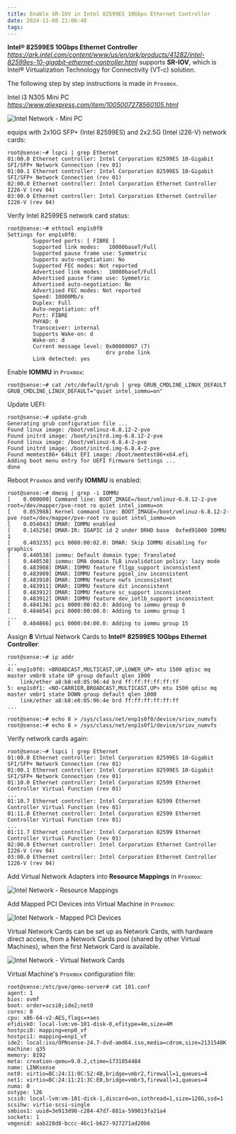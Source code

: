 ```yaml
---
title: Enable SR-IOV in Intel 82599ES 10Gbps Ethernet Controller
date: 2024-11-08 21:06:48
tags:
---
```


**Intel® 82599ES 10Gbps Ethernet Controller** _https://ark.intel.com/content/www/us/en/ark/products/41282/intel-82599es-10-gigabit-ethernet-controller.html_ supports **SR-IOV**, which is Intel® Virtualization Technology for Connectivity (VT-c) solution.

The following step by step instructions is made in `Proxmox`.

Intel i3 N305 Mini PC _https://www.aliexpress.com/item/1005007278560105.html_ 

![Intel Network - Mini PC](/img/Intel%20Network%20-%20Mini%20PC.png "Intel Network - Mini PC")

equips with 2x10G SFP+ (Intel 82599ES) and 2x2.5G (Intel i226-V) network cards:

```
root@sense:~# lspci | grep Ethernet
01:00.0 Ethernet controller: Intel Corporation 82599ES 10-Gigabit SFI/SFP+ Network Connection (rev 01)
01:00.1 Ethernet controller: Intel Corporation 82599ES 10-Gigabit SFI/SFP+ Network Connection (rev 01)
02:00.0 Ethernet controller: Intel Corporation Ethernet Controller I226-V (rev 04)
03:00.0 Ethernet controller: Intel Corporation Ethernet Controller I226-V (rev 04)
```

Verify Intel 82599ES network card status:

```
root@sense:~# ethtool enp1s0f0
Settings for enp1s0f0:
        Supported ports: [ FIBRE ]
        Supported link modes:   10000baseT/Full
        Supported pause frame use: Symmetric
        Supports auto-negotiation: No
        Supported FEC modes: Not reported
        Advertised link modes:  10000baseT/Full
        Advertised pause frame use: Symmetric
        Advertised auto-negotiation: No
        Advertised FEC modes: Not reported
        Speed: 10000Mb/s
        Duplex: Full
        Auto-negotiation: off
        Port: FIBRE
        PHYAD: 0
        Transceiver: internal
        Supports Wake-on: d
        Wake-on: d
        Current message level: 0x00000007 (7)
                               drv probe link
        Link detected: yes
```

Enable **IOMMU** in `Proxmox`:

```
root@sense:~# cat /etc/default/grub | grep GRUB_CMDLINE_LINUX_DEFAULT
GRUB_CMDLINE_LINUX_DEFAULT="quiet intel_iommu=on"
```

Update UEFI:

```
root@sense:~# update-grub
Generating grub configuration file ...
Found linux image: /boot/vmlinuz-6.8.12-2-pve
Found initrd image: /boot/initrd.img-6.8.12-2-pve
Found linux image: /boot/vmlinuz-6.8.4-2-pve
Found initrd image: /boot/initrd.img-6.8.4-2-pve
Found memtest86+ 64bit EFI image: /boot/memtest86+x64.efi
Adding boot menu entry for UEFI Firmware Settings ...
done
```

Reboot `Proxmox` and verify **IOMMU** is enabled:

```
root@sense:~# dmesg | grep -i IOMMU
[    0.000000] Command line: BOOT_IMAGE=/boot/vmlinuz-6.8.12-2-pve root=/dev/mapper/pve-root ro quiet intel_iommu=on
[    0.053988] Kernel command line: BOOT_IMAGE=/boot/vmlinuz-6.8.12-2-pve root=/dev/mapper/pve-root ro quiet intel_iommu=on
[    0.054043] DMAR: IOMMU enabled
[    0.145258] DMAR-IR: IOAPIC id 2 under DRHD base  0xfed91000 IOMMU 1
[    0.403235] pci 0000:00:02.0: DMAR: Skip IOMMU disabling for graphics
[    0.440538] iommu: Default domain type: Translated
[    0.440538] iommu: DMA domain TLB invalidation policy: lazy mode
[    0.483908] DMAR: IOMMU feature fl1gp_support inconsistent
[    0.483909] DMAR: IOMMU feature pgsel_inv inconsistent
[    0.483910] DMAR: IOMMU feature nwfs inconsistent
[    0.483911] DMAR: IOMMU feature dit inconsistent
[    0.483912] DMAR: IOMMU feature sc_support inconsistent
[    0.483912] DMAR: IOMMU feature dev_iotlb_support inconsistent
[    0.484136] pci 0000:00:02.0: Adding to iommu group 0
[    0.484654] pci 0000:00:00.0: Adding to iommu group 1
...
[    0.484866] pci 0000:04:00.0: Adding to iommu group 15
```

Assign **8** Virtual Network Cards to **Intel® 82599ES 10Gbps Ethernet Controller**:

```
root@sense:~# ip addr
...
4: enp1s0f0: <BROADCAST,MULTICAST,UP,LOWER_UP> mtu 1500 qdisc mq master vmbr0 state UP group default qlen 1000
    link/ether a8:b8:e0:05:96:4d brd ff:ff:ff:ff:ff:ff
5: enp1s0f1: <NO-CARRIER,BROADCAST,MULTICAST,UP> mtu 1500 qdisc mq master vmbr1 state DOWN group default qlen 1000
    link/ether a8:b8:e0:05:96:4e brd ff:ff:ff:ff:ff:ff
...

root@sense:~# echo 8 > /sys/class/net/enp1s0f0/device/sriov_numvfs 
root@sense:~# echo 8 > /sys/class/net/enp1s0f1/device/sriov_numvfs 
```

Verify network cards again:

```
root@sense:~# lspci | grep Ethernet
01:00.0 Ethernet controller: Intel Corporation 82599ES 10-Gigabit SFI/SFP+ Network Connection (rev 01)
01:00.1 Ethernet controller: Intel Corporation 82599ES 10-Gigabit SFI/SFP+ Network Connection (rev 01)
01:10.0 Ethernet controller: Intel Corporation 82599 Ethernet Controller Virtual Function (rev 01)
...
01:10.7 Ethernet controller: Intel Corporation 82599 Ethernet Controller Virtual Function (rev 01)
01:11.0 Ethernet controller: Intel Corporation 82599 Ethernet Controller Virtual Function (rev 01)
...
01:11.7 Ethernet controller: Intel Corporation 82599 Ethernet Controller Virtual Function (rev 01)
02:00.0 Ethernet controller: Intel Corporation Ethernet Controller I226-V (rev 04)
03:00.0 Ethernet controller: Intel Corporation Ethernet Controller I226-V (rev 04)
```

Add Virtual Network Adapters into **Resource Mappings** in `Proxmox`:

![Intel Network - Resource Mappings](/img/Intel%20Network%20-%20Resource%20Mappings.png "Intel Network - Resource Mappings")

Add Mapped PCI Devices into Virtual Machine in `Proxmox`:

![Intel Network - Mapped PCI Devices](/img/Intel%20Network%20-%20Mapped%20PCI%20Devices.png "Intel Network - Mapped PCI Devices")

Virtual Network Cards can be set up as Network Cards, with hardware direct access, from a Network Cards pool (shared by other Virtual Machines), when the first Network Card is available.

![Intel Network - Virtual Network Cards](/img/Intel%20Network%20-%20Virtual%20Network%20Cards.png "Intel Network - Virtual Network Cards")

Virtual Machine's `Proxmox` configuration file:

```
root@sense:/etc/pve/qemu-server# cat 101.conf
agent: 1
bios: ovmf
boot: order=scsi0;ide2;net0
cores: 8
cpu: x86-64-v2-AES,flags=+aes
efidisk0: local-lvm:vm-101-disk-0,efitype=4m,size=4M
hostpci0: mapping=enp0_vf
hostpci1: mapping=enp1_vf
ide2: local:iso/OPNsense-24.7-dvd-amd64.iso,media=cdrom,size=2131548K
machine: q35
memory: 8192
meta: creation-qemu=9.0.2,ctime=1731054484
name: LINKsense
net0: virtio=BC:24:11:0C:52:4B,bridge=vmbr2,firewall=1,queues=4
net1: virtio=BC:24:11:21:3C:E0,bridge=vmbr3,firewall=1,queues=4
numa: 0
ostype: l26
scsi0: local-lvm:vm-101-disk-1,discard=on,iothread=1,size=128G,ssd=1
scsihw: virtio-scsi-single
smbios1: uuid=3e913d90-c284-47d7-881a-599013fa21a4
sockets: 1
vmgenid: aab228d8-bccc-46c1-b627-927271ad20b6
```
